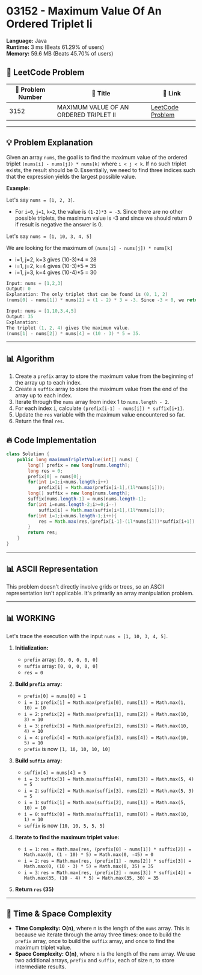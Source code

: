 # 03152 - Maximum Value Of An Ordered Triplet Ii
    
**Language:** Java  
**Runtime:** 3 ms (Beats 61.29% of users)  
**Memory:** 59.6 MB (Beats 45.70% of users)  

## 📝 **LeetCode Problem**
| 🔢 Problem Number | 📌 Title | 🔗 Link |
|------------------|--------------------------|--------------------------|
| 3152 | MAXIMUM VALUE OF AN ORDERED TRIPLET II | [LeetCode Problem](https://leetcode.com/problems/maximum-value-of-an-ordered-triplet-ii/) |

---

## 💡 **Problem Explanation**

Given an array `nums`, the goal is to find the maximum value of the ordered triplet `(nums[i] - nums[j]) * nums[k]` where `i < j < k`. If no such triplet exists, the result should be 0.  Essentially, we need to find three indices such that the expression yields the largest possible value.

**Example:**

Let's say `nums = [1, 2, 3]`.

-   For `i=0`, `j=1`, `k=2`, the value is `(1-2)*3 = -3`.
Since there are no other possible triplets, the maximum value is -3 and since we should return 0 if result is negative the answer is 0.

Let's say `nums = [1, 10, 3, 4, 5]`

We are looking for the maximum of `(nums[i] - nums[j]) * nums[k]`

*  i=1, j=2, k=3 gives (10-3)*4 = 28
*  i=1, j=2, k=4 gives (10-3)*5 = 35
*  i=1, j=3, k=4 gives (10-4)*5 = 30

```cpp
Input: nums = [1,2,3]
Output: 0
Explanation: The only triplet that can be found is (0, 1, 2)
(nums[0] - nums[1]) * nums[2] = (1 - 2) * 3 = -3. Since -3 < 0, we return 0.
```

```cpp
Input: nums = [1,10,3,4,5]
Output: 35
Explanation:
The triplet (1, 2, 4) gives the maximum value.
(nums[1] - nums[2]) * nums[4] = (10 - 3) * 5 = 35.
```

---

## 📊 **Algorithm**

1.  Create a `prefix` array to store the maximum value from the beginning of the array up to each index.
2.  Create a `suffix` array to store the maximum value from the end of the array up to each index.
3.  Iterate through the `nums` array from index 1 to `nums.length - 2`.
4.  For each index `i`, calculate `(prefix[i-1] - nums[i]) * suffix[i+1]`.
5.  Update the `res` variable with the maximum value encountered so far.
6.  Return the final `res`.

## 🔥 **Code Implementation**

```java
class Solution {
    public long maximumTripletValue(int[] nums) {
        long[] prefix = new long[nums.length];
        long res = 0;
        prefix[0] = nums[0];
        for(int i=1;i<nums.length;i++)
            prefix[i] = Math.max(prefix[i-1],(1l*nums[i]));
        long[] suffix = new long[nums.length];
        suffix[nums.length-1] = nums[nums.length-1];
        for(int i=nums.length-2;i>=0;i--)
            suffix[i] = Math.max(suffix[i+1],(1l*nums[i]));
        for(int i=1;i<nums.length-1;i++){
            res = Math.max(res,(prefix[i-1]-(1l*nums[i]))*suffix[i+1]);
        }
        return res;
    }
}
```

---

## 📊 **ASCII Representation**

This problem doesn't directly involve grids or trees, so an ASCII representation isn't applicable. It's primarily an array manipulation problem.

---

## 📊 **WORKING**

Let's trace the execution with the input `nums = [1, 10, 3, 4, 5]`.

1. **Initialization:**
   - `prefix` array: `[0, 0, 0, 0, 0]`
   - `suffix` array: `[0, 0, 0, 0, 0]`
   - `res = 0`

2. **Build `prefix` array:**
   - `prefix[0] = nums[0] = 1`
   - `i = 1`: `prefix[1] = Math.max(prefix[0], nums[1]) = Math.max(1, 10) = 10`
   - `i = 2`: `prefix[2] = Math.max(prefix[1], nums[2]) = Math.max(10, 3) = 10`
   - `i = 3`: `prefix[3] = Math.max(prefix[2], nums[3]) = Math.max(10, 4) = 10`
   - `i = 4`: `prefix[4] = Math.max(prefix[3], nums[4]) = Math.max(10, 5) = 10`
   - `prefix` is now `[1, 10, 10, 10, 10]`

3. **Build `suffix` array:**
   - `suffix[4] = nums[4] = 5`
   - `i = 3`: `suffix[3] = Math.max(suffix[4], nums[3]) = Math.max(5, 4) = 5`
   - `i = 2`: `suffix[2] = Math.max(suffix[3], nums[2]) = Math.max(5, 3) = 5`
   - `i = 1`: `suffix[1] = Math.max(suffix[2], nums[1]) = Math.max(5, 10) = 10`
   - `i = 0`: `suffix[0] = Math.max(suffix[1], nums[0]) = Math.max(10, 1) = 10`
   - `suffix` is now `[10, 10, 5, 5, 5]`

4. **Iterate to find the maximum triplet value:**
   - `i = 1`: `res = Math.max(res, (prefix[0] - nums[1]) * suffix[2]) = Math.max(0, (1 - 10) * 5) = Math.max(0, -45) = 0`
   - `i = 2`: `res = Math.max(res, (prefix[1] - nums[2]) * suffix[3]) = Math.max(0, (10 - 3) * 5) = Math.max(0, 35) = 35`
   - `i = 3`: `res = Math.max(res, (prefix[2] - nums[3]) * suffix[4]) = Math.max(35, (10 - 4) * 5) = Math.max(35, 30) = 35`

5. **Return `res` (35)**

---

## 🚀 **Time & Space Complexity**

-   **Time Complexity:** **O(n)**, where n is the length of the `nums` array. This is because we iterate through the array three times: once to build the `prefix` array, once to build the `suffix` array, and once to find the maximum triplet value.
-   **Space Complexity:** **O(n)**, where n is the length of the `nums` array.  We use two additional arrays, `prefix` and `suffix`, each of size n, to store intermediate results.
    